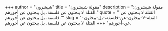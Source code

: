 +++
author = "شيشرون"
title = "مقولة شيشرون"
description = "مقولة شيشرون: القتلة لا يبحثون عن فلسفة، بل يبحثون عن أجورهم."
quote = '''القتلة لا يبحثون عن فلسفة، بل يبحثون عن أجورهم.'''
slug = "القتلة-لا-يبحثون-عن-فلسفة،-بل-يبحثون-عن-أجورهم"
+++
القتلة لا يبحثون عن فلسفة، بل يبحثون عن أجورهم.
